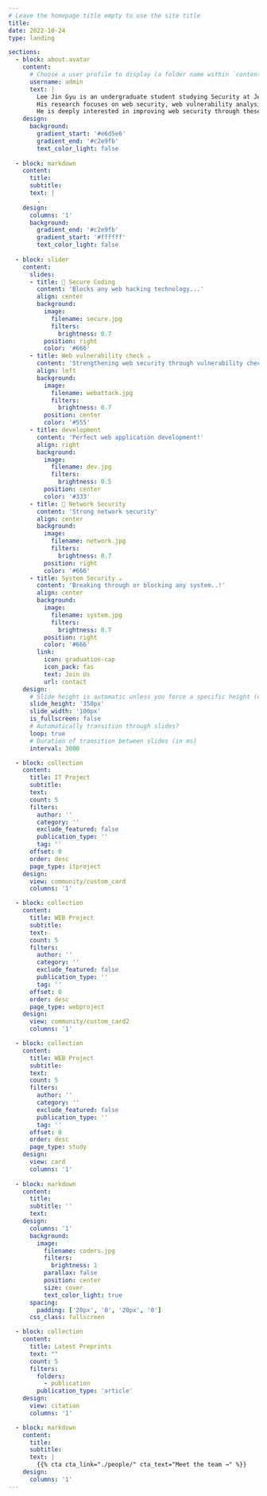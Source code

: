 ```yaml
---
# Leave the homepage title empty to use the site title
title:
date: 2022-10-24
type: landing

sections:
  - block: about.avatar
    content:
      # Choose a user profile to display (a folder name within `content/authors/`)
      username: admin
      text: |
        Lee Jin Gyu is an undergraduate student studying Security at Jeonbuk National University. 
        His research focuses on web security, web vulnerability analysis, and secure coding. 
        He is deeply interested in improving web security through these areas and is actively conducting research on related topics.
    design:
      background:
        gradient_start: '#e6d5e6'
        gradient_end: '#c2e9fb'
        text_color_light: false
  
  - block: markdown
    content:
      title:
      subtitle:
      text: |
        .
    design:
      columns: '1'
      background:
        gradient_end: '#c2e9fb'
        gradient_start: '#ffffff'
        text_color_light: false
  
  - block: slider
    content:
      slides:
      - title: 👋 Secure Coding
        content: 'Blocks any web hacking technology...'
        align: center
        background:
          image:
            filename: secure.jpg
            filters:
              brightness: 0.7
          position: right
          color: '#666'
      - title: Web vulnerability check ☕️
        content: 'Strengthening web security through vulnerability checking....!'
        align: left
        background:
          image:
            filename: webattack.jpg
            filters:
              brightness: 0.7
          position: center
          color: '#555'
      - title: development
        content: 'Perfect web application development!'
        align: right
        background:
          image:
            filename: dev.jpg
            filters:
              brightness: 0.5
          position: center
          color: '#333'
      - title: 👋 Network Security
        content: 'Strong network security'
        align: center
        background:
          image:
            filename: network.jpg
            filters:
              brightness: 0.7
          position: right
          color: '#666'
      - title: System Security ☕️
        content: 'Breaking through or blocking any system..!'
        align: center
        background:
          image:
            filename: system.jpg
            filters:
              brightness: 0.7
          position: right
          color: '#666'  
        link:
          icon: graduation-cap
          icon_pack: fas
          text: Join Us
          url: contact
    design:
      # Slide height is automatic unless you force a specific height (e.g. '400px')
      slide_height: '350px'
      slide_width: '100px'
      is_fullscreen: false
      # Automatically transition through slides?
      loop: true
      # Duration of transition between slides (in ms)
      interval: 3000

  - block: collection
    content:
      title: IT Project
      subtitle: 
      text:
      count: 5
      filters:
        author: ''
        category: ''
        exclude_featured: false
        publication_type: ''
        tag: ''
      offset: 0
      order: desc
      page_type: itproject
    design:
      view: community/custom_card
      columns: '1'

  - block: collection
    content:
      title: WEB Project
      subtitle:
      text:
      count: 5
      filters:
        author: ''
        category: ''
        exclude_featured: false
        publication_type: ''
        tag: ''
      offset: 0 
      order: desc
      page_type: webproject
    design:
      view: community/custom_card2
      columns: '1'

  - block: collection
    content:
      title: WEB Project
      subtitle:
      text:
      count: 5
      filters:
        author: ''
        category: ''
        exclude_featured: false
        publication_type: ''
        tag: ''
      offset: 0 
      order: desc
      page_type: study
    design:
      view: card
      columns: '1'
  
  - block: markdown
    content:
      title:
      subtitle: ''
      text:
    design:
      columns: '1'
      background:
        image: 
          filename: coders.jpg
          filters:
            brightness: 1
          parallax: false
          position: center
          size: cover
          text_color_light: true
      spacing:
        padding: ['20px', '0', '20px', '0']
      css_class: fullscreen

  - block: collection
    content:
      title: Latest Preprints
      text: ""
      count: 5
      filters:
        folders:
          - publication
        publication_type: 'article'
    design:
      view: citation
      columns: '1'

  - block: markdown
    content:
      title:
      subtitle:
      text: |
        {{% cta cta_link="./people/" cta_text="Meet the team →" %}}
    design:
      columns: '1'
---
```

